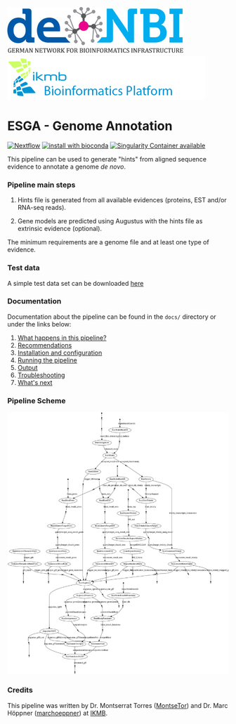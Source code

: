 ![](images/deNBI_logo.jpg) ![](images/ikmb_bfx_logo.png) 

# ESGA - Genome Annotation 

[![Nextflow](https://img.shields.io/badge/nextflow-%E2%89%A50.30.0-brightgreen.svg)](https://www.nextflow.io/)
[![install with bioconda](https://img.shields.io/badge/install%20with-bioconda-brightgreen.svg)](http://bioconda.github.io/)
[![Singularity Container available](https://img.shields.io/badge/singularity-available-7E4C74.svg)](http://singularity.lbl.gov)

This pipeline can be used to generate "hints" from aligned sequence evidence to annotate a genome *de novo*. 

### Pipeline main steps  

1. Hints file is generated from all available evidences (proteins, EST and/or RNA-seq reads). 

2. Gene models are predicted using Augustus with the hints file as extrinsic evidence (optional). 

The minimum requirements are a genome file and at least one type of evidence. 

### Test data

A simple test data set can be downloaded [here](https://drive.google.com/open?id=1VFqLnRJiuj5Vhj2KCOdY58jwxZKkkMVU) 
 
### Documentation 

Documentation about the pipeline can be found in the `docs/` directory or under the links below:

1. [What happens in this pipeline?](docs/pipeline.md)
2. [Recommendations](docs/recommendations.md)
3. [Installation and configuration](docs/installation.md)
4. [Running the pipeline](docs/usage.md)
5. [Output](docs/output.md)
6. [Troubleshooting](docs/troubleshooting.md)
7. [What's next](docs/whatsnext.md)

### Pipeline Scheme 

![](images/genome-annotation_dag.svg) 

### Credits 

This pipeline was written by Dr. Montserrat Torres ([MontseTor](https://github.com/MontseTor)) and Dr. Marc Höppner ([marchoeppner](https://github.com/marchoeppner)) at [IKMB](http://www.ikmb.uni-kiel.de).
